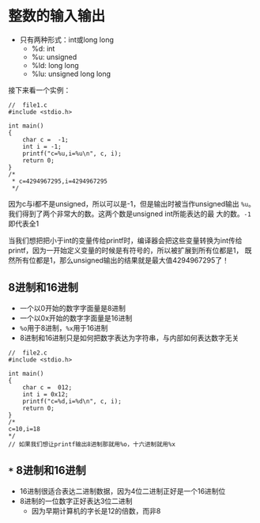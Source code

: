 # 整数的输入输出

- 只有两种形式：int或long long
    - %d: int
    - %u: unsigned
    - %ld: long long
    - %lu: unsigned long long

接下来看一个实例：

```
//  file1.c
#include <stdio.h>

int main()
{
    char c =  -1;
    int i = -1;
    printf("c=%u,i=%u\n", c, i);
    return 0;
}
/*
 * c=4294967295,i=4294967295
 */
 ```

因为c与i都不是unsigned，所以可以是-1，但是输出时被当作unsigned输出
`%u`。我们得到了两个非常大的数。这两个数是unsigned int所能表达的最
大的数。`-1`即代表全1

当我们想把把小于int的变量传给printf时，编译器会把这些变量转换为int传给
printf，因为一开始定义变量的时候是有符号的，所以被扩展到所有位都是1，
既然所有位都是1，那么unsigned输出的结果就是最大值4294967295了！

## 8进制和16进制

- 一个以0开始的数字字面量是8进制
- 一个以0x开始的数字字面量是16进制
- `%o`用于8进制，`%x`用于16进制
- 8进制和16进制只是如何把数字表达为字符串，与内部如何表达数字无关

```
//  file2.c
#include <stdio.h>

int main()
{
    char c =  012;
    int i = 0x12;
    printf("c=%d,i=%d\n", c, i);
    return 0;
}
/*
c=10,i=18
*/
// 如果我们想让printf输出8进制那就用%o，十六进制就用%x
```

## `*` 8进制和16进制

- 16进制很适合表达二进制数据，因为4位二进制正好是一个16进制位
- 8进制的一位数字正好表达3位二进制
    - 因为早期计算机的字长是12的倍数，而非8


